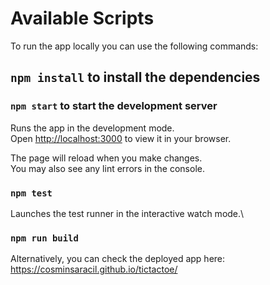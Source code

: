 # Available Scripts

To run the app locally you can use the following commands:

## `npm install` to install the dependencies

### `npm start` to start the development server

Runs the app in the development mode.\
Open [http://localhost:3000](http://localhost:3000) to view it in your browser.

The page will reload when you make changes.\
You may also see any lint errors in the console.

### `npm test`

Launches the test runner in the interactive watch mode.\

### `npm run build`

Alternatively, you can check the deployed app here: https://cosminsaracil.github.io/tictactoe/

